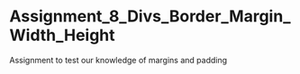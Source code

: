 # Assignment_8_Divs_Border_Margin_Width_Height
 Assignment to test our knowledge of margins and padding

